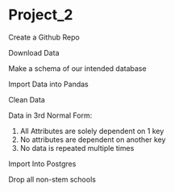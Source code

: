 # Project_2

Create a Github Repo

Download Data

Make a schema of our intended database

Import Data into Pandas

Clean Data

Data in 3rd Normal Form:
  1) All Attributes are solely dependent on 1 key
  2) No attributes are dependent on another key
  3) No data is repeated multiple times

Import Into Postgres

Drop all non-stem schools





